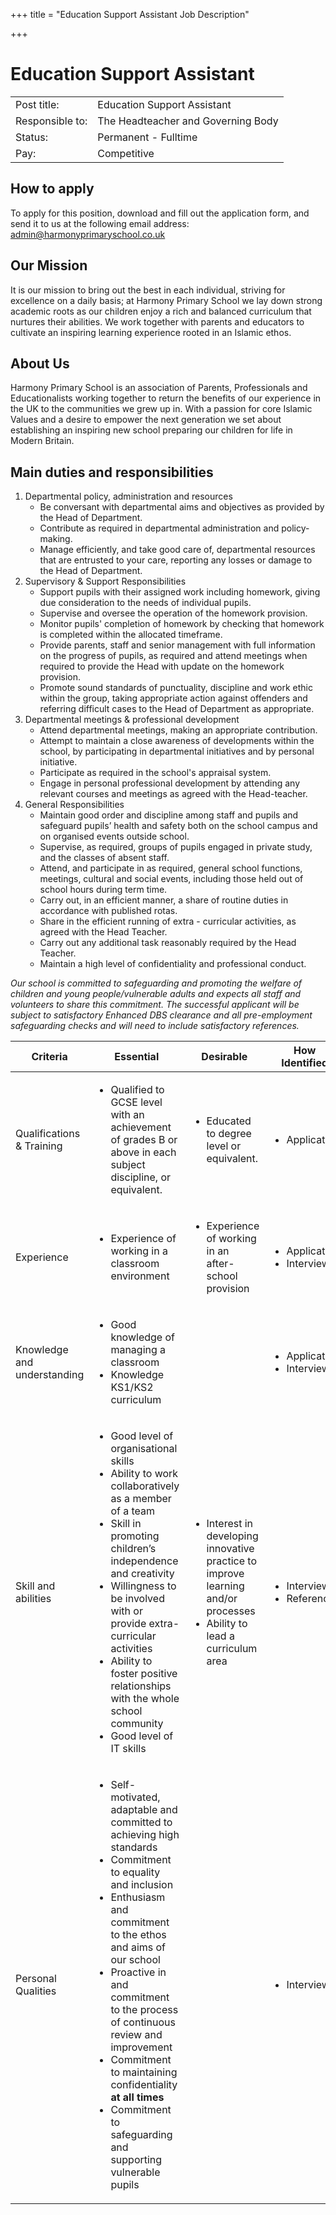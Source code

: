 +++
title = "Education Support Assistant Job Description"

+++
# Education Support Assistant
|                |                                    |
|----------------|------------------------------------|
| Post title: | Education Support Assistant |
| Responsible to: | The Headteacher and Governing Body |
| Status: | Permanent - Fulltime |
| Pay: | Competitive |

## How to apply
To apply for this position, download and fill out the application form, and send it to us at the following email address: admin@harmonyprimaryschool.co.uk

## Our Mission
It is our mission to bring out the best in each individual, striving for excellence on a daily basis; at Harmony Primary School we lay down strong academic roots as our children enjoy a rich and balanced curriculum that nurtures their abilities. We work together with parents and educators to cultivate an inspiring learning experience rooted in an Islamic ethos.

## About Us
Harmony Primary School is an association of Parents, Professionals and Educationalists working together to return the benefits of our experience in the UK to the communities we grew up in. With a passion for core Islamic Values and a desire to empower the next generation we set about establishing an inspiring new school preparing our children for life in Modern Britain.

## Main duties and responsibilities

1. Departmental policy, administration and resources
    + Be conversant with departmental aims and objectives as provided by the Head of Department.
    + Contribute as required in departmental administration and policy-making.
    + Manage efficiently, and take good care of, departmental resources that are entrusted to your care, reporting any losses or damage to the Head of Department.
2. Supervisory & Support Responsibilities
    + Support pupils with their assigned work including homework, giving due consideration to the needs of individual pupils.
    + Supervise and oversee the operation of the homework provision.
    + Monitor pupils' completion of homework by checking that homework is completed within the allocated timeframe.
    + Provide parents, staff and senior management with full information on the progress of pupils, as required and attend meetings when required to provide the Head with update on the homework provision.
    + Promote sound standards of punctuality, discipline and work ethic within the group, taking appropriate action against offenders and referring difficult cases to the Head of Department as appropriate.
3. Departmental meetings & professional development
    + Attend departmental meetings, making an appropriate contribution.
    + Attempt to maintain a close awareness of developments within the school, by participating in departmental initiatives and by personal initiative.
    + Participate as required in the school's appraisal system.
    + Engage in personal professional development by attending any relevant courses and meetings as agreed with the Head-teacher.
4. General Responsibilities
    + Maintain good order and discipline among staff and pupils and safeguard pupils’ health and safety both on the school campus and on organised events outside school.
    + Supervise, as required, groups of pupils engaged in private study, and the classes of absent staff.
    + Attend, and participate in as required, general school functions, meetings, cultural and social events, including those held out of school hours during term time.
    + Carry out, in an efficient manner, a share of routine duties in accordance with published rotas.
    + Share in the efficient running of extra - curricular activities, as agreed with the Head Teacher.
    + Carry out any additional task reasonably required by the Head Teacher.
    + Maintain a high level of confidentiality and professional conduct.

*Our school is committed to safeguarding and promoting the welfare of children and young people/vulnerable adults and expects all staff and volunteers to share this commitment. The successful applicant will be subject to satisfactory Enhanced DBS clearance and all pre-employment safeguarding checks and will need to include satisfactory references.*

| Criteria                    | Essential                                                                                                                                                                                                                                                                                                                                                                                                                                      | Desirable                                                                                                                                      | How Identified                                     |
|-----------------------------|------------------------------------------------------------------------------------------------------------------------------------------------------------------------------------------------------------------------------------------------------------------------------------------------------------------------------------------------------------------------------------------------------------------------------------------------|------------------------------------------------------------------------------------------------------------------------------------------------|----------------------------------------------------|
| Qualifications & Training   | <ul> <li>Qualified to GCSE level with an achievement of grades B or above in each subject discipline, or equivalent.</li> </ul>                                                                                                                                                                                                                                                                                                                | <ul> <li>Educated to degree level or equivalent.</li> </ul>                                                                                    | <ul> <li>Application</li> </ul>                    |
| Experience                  | <ul> <li>Experience of working in a classroom environment</li> <ul>                                                                                                                                                                                                                                                                                                                                                                            | <ul> <li>Experience of working in an after-school provision</li> </ul>                                                                         | <ul> <li>Application</li> <li>Interview</li> </ul> |
| Knowledge and understanding | <ul> <li>Good knowledge of managing a classroom</li> <li>Knowledge KS1/KS2 curriculum</li> </ul>                                                                                                                                                                                                                                                                                                                                               |                                                                                                                                                | <ul> <li>Application</li> <li>Interview</li> </ul> |
| Skill and abilities         | <ul> <li>Good level of organisational skills</li> <li>Ability to work collaboratively as a member of a team</li> <li>Skill in promoting children’s independence and creativity</li> <li>Willingness to be involved with or provide extra-curricular activities</li> <li>Ability to foster positive relationships with the whole school community</li> <li>Good level of IT skills</li> </ul>                                                   | <ul> <li>Interest in developing innovative practice to improve learning and/or processes</li> <li>Ability to lead a curriculum area</li> </ul> | <ul> <li>Interview</li> <li>References</li> </ul>  |
| Personal Qualities          | <ul> <li>Self-motivated, adaptable and committed to achieving high standards</li> <li>Commitment to equality and inclusion</li> <li>Enthusiasm and commitment to the ethos and aims of our school</li> <li>Proactive in and commitment to the process of continuous review and improvement</li> <li>Commitment to maintaining confidentiality **at all times**</li> <li>Commitment to safeguarding and supporting vulnerable pupils</li> </ul> |                                                                                                                                                | <ul> <li>Interview</li> </ul>                      |